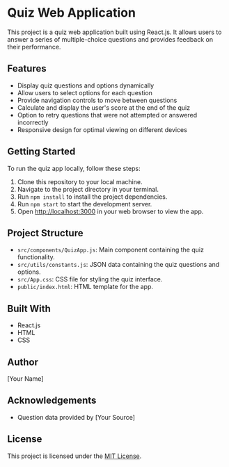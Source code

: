 # Quiz Web Application

This project is a quiz web application built using React.js. It allows users to answer a series of multiple-choice questions and provides feedback on their performance.

## Features

- Display quiz questions and options dynamically
- Allow users to select options for each question
- Provide navigation controls to move between questions
- Calculate and display the user's score at the end of the quiz
- Option to retry questions that were not attempted or answered incorrectly
- Responsive design for optimal viewing on different devices

## Getting Started

To run the quiz app locally, follow these steps:

1. Clone this repository to your local machine.
2. Navigate to the project directory in your terminal.
3. Run `npm install` to install the project dependencies.
4. Run `npm start` to start the development server.
5. Open [http://localhost:3000](http://localhost:3000) in your web browser to view the app.

## Project Structure

- `src/components/QuizApp.js`: Main component containing the quiz functionality.
- `src/utils/constants.js`: JSON data containing the quiz questions and options.
- `src/App.css`: CSS file for styling the quiz interface.
- `public/index.html`: HTML template for the app.

## Built With

- React.js
- HTML
- CSS

## Author

[Your Name]

## Acknowledgements

- Question data provided by [Your Source]

## License

This project is licensed under the [MIT License](LICENSE).

